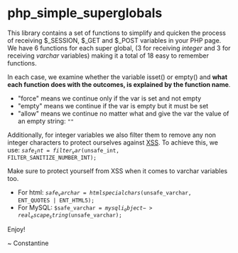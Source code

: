 # php_simple_superglobals

This library contains a set of functions to simplify and quicken the process of receiving $_SESSION, $_GET and $_POST variables in your PHP page. We have 6 functions for each super global, (3 for receiving *integer* and 3 for receiving *varchar* variables) making it a total of 18 easy to remember functions.

In each case, we examine whether the variable isset() or empty() and **what each function does with the outcomes, is explained by the function name**.
- "force" means we continue only if the var is set and not empty
- "empty" means we continue if the var is empty but it must be set
- "allow" means we continue no matter what and give the var the value of an empty string: <code>""</code>

Additionally, for integer variables we also filter them to remove any non integer characters to protect ourselves against <a href="https://owasp.org/www-community/attacks/xss/">XSS<a/>.
To achieve this, we use: <code>$safe_int = filter_var($unsafe_int, FILTER_SANITIZE_NUMBER_INT);</code>

Make sure to protect yourself from XSS when it comes to varchar variables too.
- For html:  <code>$safe_varchar = htmlspecialchars($unsafe_varchar, ENT_QUOTES | ENT_HTML5);</code>
- For MySQL: <code>$safe_varchar = $mysqli_object->real_escape_string($unsafe_varchar);</code>

Enjoy!

~ Constantine

